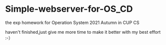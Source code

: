 # Simple-webserver-for-OS_CD
the exp homework for Operation System 2021 Autumn in CUP CS


haven't finished,just give me more time to make it better with my best effort :-）

